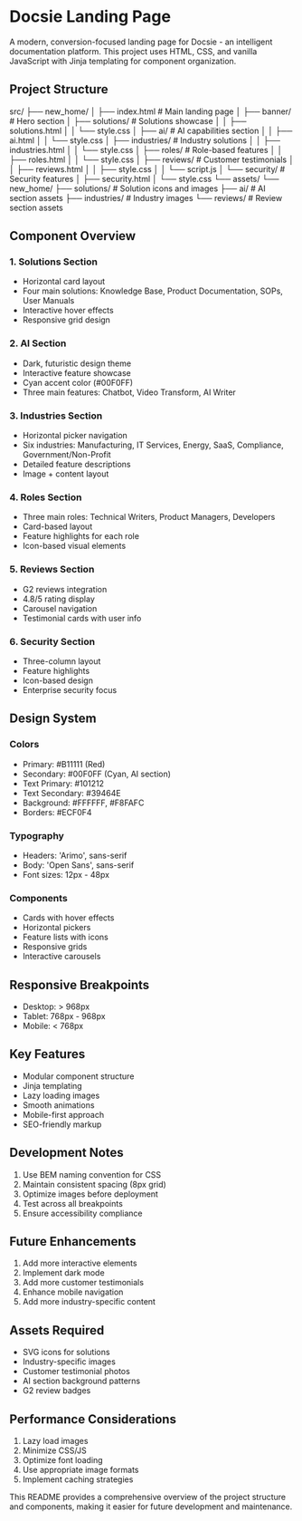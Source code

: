 # Docsie Landing Page

A modern, conversion-focused landing page for Docsie - an intelligent documentation platform. This project uses HTML, CSS, and vanilla JavaScript with Jinja templating for component organization.
 
## Project Structure


src/
├── new_home/
│ ├── index.html # Main landing page
│ ├── banner/ # Hero section
│ ├── solutions/ # Solutions showcase
│ │ ├── solutions.html
│ │ └── style.css
│ ├── ai/ # AI capabilities section
│ │ ├── ai.html
│ │ └── style.css
│ ├── industries/ # Industry solutions
│ │ ├── industries.html
│ │ └── style.css
│ ├── roles/ # Role-based features
│ │ ├── roles.html
│ │ └── style.css
│ ├── reviews/ # Customer testimonials
│ │ ├── reviews.html
│ │ ├── style.css
│ │ └── script.js
│ └── security/ # Security features
│ ├── security.html
│ └── style.css
└── assets/
└── new_home/
├── solutions/ # Solution icons and images
├── ai/ # AI section assets
├── industries/ # Industry images
└── reviews/ # Review section assets


## Component Overview

### 1. Solutions Section
- Horizontal card layout
- Four main solutions: Knowledge Base, Product Documentation, SOPs, User Manuals
- Interactive hover effects
- Responsive grid design

### 2. AI Section
- Dark, futuristic design theme
- Interactive feature showcase
- Cyan accent color (#00F0FF)
- Three main features: Chatbot, Video Transform, AI Writer

### 3. Industries Section
- Horizontal picker navigation
- Six industries: Manufacturing, IT Services, Energy, SaaS, Compliance, Government/Non-Profit
- Detailed feature descriptions
- Image + content layout

### 4. Roles Section
- Three main roles: Technical Writers, Product Managers, Developers
- Card-based layout
- Feature highlights for each role
- Icon-based visual elements

### 5. Reviews Section
- G2 reviews integration
- 4.8/5 rating display
- Carousel navigation
- Testimonial cards with user info

### 6. Security Section
- Three-column layout
- Feature highlights
- Icon-based design
- Enterprise security focus

## Design System

### Colors
- Primary: #B11111 (Red)
- Secondary: #00F0FF (Cyan, AI section)
- Text Primary: #101212
- Text Secondary: #39464E
- Background: #FFFFFF, #F8FAFC
- Borders: #ECF0F4

### Typography
- Headers: 'Arimo', sans-serif
- Body: 'Open Sans', sans-serif
- Font sizes: 12px - 48px

### Components
- Cards with hover effects
- Horizontal pickers
- Feature lists with icons
- Responsive grids
- Interactive carousels

## Responsive Breakpoints
- Desktop: > 968px
- Tablet: 768px - 968px
- Mobile: < 768px

## Key Features
- Modular component structure
- Jinja templating
- Lazy loading images
- Smooth animations
- Mobile-first approach
- SEO-friendly markup

## Development Notes
1. Use BEM naming convention for CSS
2. Maintain consistent spacing (8px grid)
3. Optimize images before deployment
4. Test across all breakpoints
5. Ensure accessibility compliance

## Future Enhancements
1. Add more interactive elements
2. Implement dark mode
3. Add more customer testimonials
4. Enhance mobile navigation
5. Add more industry-specific content

## Assets Required
- SVG icons for solutions
- Industry-specific images
- Customer testimonial photos
- AI section background patterns
- G2 review badges

## Performance Considerations
1. Lazy load images
2. Minimize CSS/JS
3. Optimize font loading
4. Use appropriate image formats
5. Implement caching strategies

This README provides a comprehensive overview of the project structure and components, making it easier for future development and maintenance.



